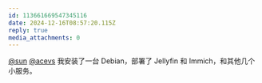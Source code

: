 ```yaml
---
id: 113661669547345116
date: 2024-12-16T08:57:20.115Z
reply: true
media_attachments: 0
---
```


[@sun](https://jiong.us/@sun) [@acevs](https://mastodon.social/@acevs) 我安装了一台 Debian，部署了 Jellyfin 和 Immich，和其他几个小服务。

